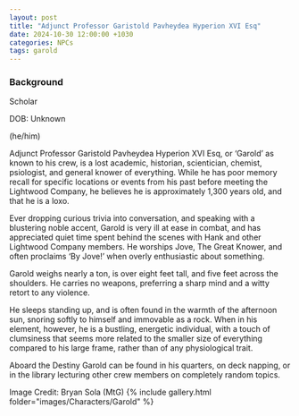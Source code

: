 ```yaml
---
layout: post
title: "Adjunct Professor Garistold Pavheydea Hyperion XVI Esq"
date: 2024-10-30 12:00:00 +1030
categories: NPCs
tags: garold
---
```

### Background
Scholar

DOB: Unknown

(he/him)




Adjunct Professor Garistold Pavheydea Hyperion XVI Esq, or ‘Garold’ as known to his crew, is a lost academic, historian, scientician, chemist, psiologist, and general knower of everything. While he has poor memory recall for specific locations or events from his past before meeting the Lightwood Company, he believes he is approximately 1,300 years old, and that he is a loxo.

Ever dropping curious trivia into conversation, and speaking with a blustering noble accent, Garold is very ill at ease in combat, and has appreciated quiet time spent behind the scenes with Hank and other Lightwood Company members. He worships Jove, The Great Knower, and often proclaims ‘By Jove!’ when overly enthusiastic about something.

Garold weighs nearly a ton, is over eight feet tall, and five feet across the shoulders. He carries no weapons, preferring a sharp mind and a witty retort to any violence.

He sleeps standing up, and is often found in the warmth of the afternoon sun, snoring softly to himself and immovable as a rock. When in his element, however, he is a bustling, energetic individual, with a touch of clumsiness that seems more related to the smaller size of everything compared to his large frame, rather than of any physiological trait.

Aboard the Destiny Garold can be found in his quarters, on deck napping, or in the library lecturing other crew members on completely random topics.





Image Credit: Bryan Sola (MtG)
{% include gallery.html folder="images/Characters/Garold" %}